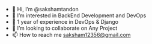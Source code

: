 - 👋 Hi, I’m @sakshamtandon
- 👀 I’m interested in BackEnd Development and DevOps
- 🌱 1 year of experience in DevOps & Django
- 💞️ I’m looking to collaborate on Any Project
- 📫 How to reach me saksham12356@gmail.com

<!---
sakshamtandon/sakshamtandon is a ✨ special ✨ repository because its `README.md` (this file) appears on your GitHub profile.
You can click the Preview link to take a look at your changes.
--->

